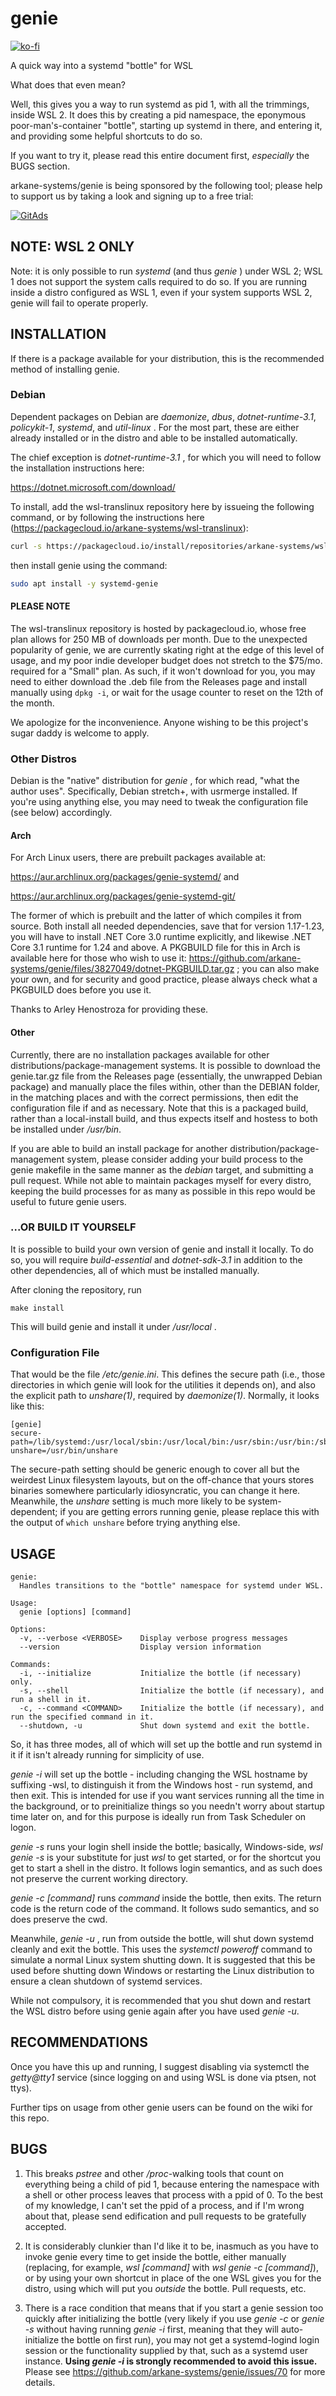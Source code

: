 # genie

[![ko-fi](https://www.ko-fi.com/img/githubbutton_sm.svg)](https://ko-fi.com/I3I1VA18)

A quick way into a systemd "bottle" for WSL

What does that even mean?

Well, this gives you a way to run systemd as pid 1, with all the trimmings, inside WSL 2. It does this by creating a pid namespace, the eponymous poor-man's-container "bottle", starting up systemd in there, and entering it, and providing some helpful shortcuts to do so.

If you want to try it, please read this entire document first, _especially_ the BUGS section.

arkane-systems/genie is being sponsored by the following tool; please help to support us by taking a look and signing up to a free trial:

<a href="https://tracking.gitads.io/?repo=arkane-systems/genie"> <img src="https://images.gitads.io/arkane-systems/genie" alt="GitAds"/> </a>

## NOTE: WSL 2 ONLY

Note: it is only possible to run _systemd_ (and thus _genie_ ) under WSL 2; WSL 1 does not support the system calls required to do so. If you are running inside a distro configured as WSL 1, even if your system supports WSL 2, genie will fail to operate properly.

## INSTALLATION

If there is a package available for your distribution, this is the recommended method of installing genie.

### Debian

Dependent packages on Debian are _daemonize_, _dbus_, _dotnet-runtime-3.1_, _policykit-1_, _systemd_, and _util-linux_ . For the most part, these are either already installed or in the distro and able to be installed automatically.

The chief exception is _dotnet-runtime-3.1_ , for which you will need to follow the installation instructions here:

https://dotnet.microsoft.com/download/

To install, add the wsl-translinux repository here by issueing the following command, or by following the instructions here (https://packagecloud.io/arkane-systems/wsl-translinux):

```bash
curl -s https://packagecloud.io/install/repositories/arkane-systems/wsl-translinux/script.deb.sh | sudo bash
```

then install genie using the command:

```bash
sudo apt install -y systemd-genie
```

#### PLEASE NOTE

The wsl-translinux repository is hosted by packagecloud.io, whose free plan allows for 250 MB of downloads per month. Due to the unexpected popularity of genie, we are currently skating right at the edge of this level of usage, and my poor indie developer budget does not stretch to the $75/mo. required for a "Small" plan. As such, if it won't download for you, you may need to either download the .deb file from the Releases page and install manually using `dpkg -i`, or wait for the usage counter to reset on the 12th of the month.

We apologize for the inconvenience. Anyone wishing to be this project's sugar daddy is welcome to apply.

### Other Distros

Debian is the "native" distribution for _genie_ , for which read, "what the author uses". Specifically, Debian stretch+, with usrmerge installed. If you're using anything else, you may need to tweak the configuration file (see below) accordingly.

#### Arch

For Arch Linux users, there are prebuilt packages available at:

https://aur.archlinux.org/packages/genie-systemd/ and

https://aur.archlinux.org/packages/genie-systemd-git/

The former of which is prebuilt and the latter of which compiles it from source. Both install all needed dependencies, save that for version 1.17-1.23, you will have to install .NET Core 3.0 runtime explicitly, and likewise .NET Core 3.1 runtime for 1.24 and above. A PKGBUILD file for this in Arch is available here for those who wish to use it: https://github.com/arkane-systems/genie/files/3827049/dotnet-PKGBUILD.tar.gz ; you can also make your own, and for security and good practice, please always check what a PKGBUILD does before you use it.

Thanks to Arley Henostroza for providing these.

#### Other

Currently, there are no installation packages available for other distributions/package-management systems. It is possible to download the genie.tar.gz file from the Releases page (essentially, the unwrapped Debian package) and manually place the files within, other than the DEBIAN folder, in the matching places and with the correct permissions, then edit the configuration file if and as necessary. Note that this is a packaged build, rather than a local-install build, and thus expects itself and hostess to both be installed under _/usr/bin_.

If you are able to build an install package for another distribution/package-management system, please consider adding your build process to the genie makefile in the same manner as the _debian_ target, and submitting a pull request. While not able to maintain packages myself for every distro, keeping the build processes for as many as possible in this repo would be useful to future genie users.

### ...OR BUILD IT YOURSELF

It is possible to build your own version of genie and install it locally. To do so, you will require _build-essential_ and _dotnet-sdk-3.1_ in addition to the other dependencies, all of which must be installed manually.

After cloning the repository, run

```
make install
```

This will build genie and install it under _/usr/local_ .

### Configuration File

That would be the file _/etc/genie.ini_. This defines the secure path (i.e., those directories in which genie will look for the utilities it depends on), and also the explicit path to _unshare(1)_, required by _daemonize(1)_. Normally, it looks like this:

```
[genie]
secure-path=/lib/systemd:/usr/local/sbin:/usr/local/bin:/usr/sbin:/usr/bin:/sbin:/bin
unshare=/usr/bin/unshare
```

The secure-path setting should be generic enough to cover all but the weirdest Linux filesystem layouts, but on the off-chance that yours stores binaries somewhere particularly idiosyncratic, you can change it here. Meanwhile, the _unshare_ setting is much more likely to be system-dependent; if you are getting errors running genie, please replace this with the output of `which unshare` before trying anything else.

## USAGE

```
genie:
  Handles transitions to the "bottle" namespace for systemd under WSL.

Usage:
  genie [options] [command]

Options:
  -v, --verbose <VERBOSE>    Display verbose progress messages
  --version                  Display version information

Commands:
  -i, --initialize           Initialize the bottle (if necessary) only.
  -s, --shell                Initialize the bottle (if necessary), and run a shell in it.
  -c, --command <COMMAND>    Initialize the bottle (if necessary), and run the specified command in it.
  --shutdown, -u             Shut down systemd and exit the bottle.
```

So, it has three modes, all of which will set up the bottle and run systemd in it if it isn't already running for simplicity of use.

_genie -i_ will set up the bottle - including changing the WSL hostname by suffixing -wsl, to distinguish it from the Windows host -  run systemd, and then exit. This is intended for use if you want services running all the time in the background, or to preinitialize things so you needn't worry about startup time later on, and for this purpose is ideally run from Task Scheduler on logon.

_genie -s_ runs your login shell inside the bottle; basically, Windows-side, _wsl genie -s_ is your substitute for just _wsl_ to get started, or for the shortcut you get to start a shell in the distro. It follows login semantics, and as such does not preserve the current working directory.

_genie -c [command]_ runs _command_ inside the bottle, then exits. The return code is the return code of the command. It follows sudo semantics, and so does preserve the cwd.

Meanwhile, _genie -u_ , run from outside the bottle, will shut down systemd cleanly and exit the bottle. This uses the _systemctl poweroff_ command to simulate a normal Linux system shutting down. It is suggested that this be used before shutting down Windows or restarting the Linux distribution to ensure a clean shutdown of systemd services.

While not compulsory, it is recommended that you shut down and restart the WSL distro before using genie again after you have used _genie -u_.

## RECOMMENDATIONS

Once you have this up and running, I suggest disabling via systemctl the _getty@tty1_ service (since logging on and using WSL is done via ptsen, not ttys).

Further tips on usage from other genie users can be found on the wiki for this repo.

## BUGS

1. This breaks _pstree_ and other _/proc_-walking tools that count on everything being a child of pid 1, because entering the namespace with a shell or other process leaves that process with a ppid of 0. To the best of my knowledge, I can't set the ppid of a process, and if I'm wrong about that, please send edification and pull requests to be gratefully accepted.

2. It is considerably clunkier than I'd like it to be, inasmuch as you have to invoke genie every time to get inside the bottle, either manually (replacing, for example, _wsl [command]_ with _wsl genie -c [command]_), or by using your own shortcut in place of the one WSL gives you for the distro, using which will put you _outside_ the bottle. Pull requests, etc.

3. There is a race condition that means that if you start a genie session too quickly after initializing the bottle (very likely if you use _genie -c_ or _genie -s_ without having running _genie -i_ first, meaning that they will auto-initialize the bottle on first run), you may not get a systemd-logind login session or the functionality supplied by that, such as a systemd user instance. **Using _genie -i_ is strongly recommended to avoid this issue.** Please see https://github.com/arkane-systems/genie/issues/70 for more details.
